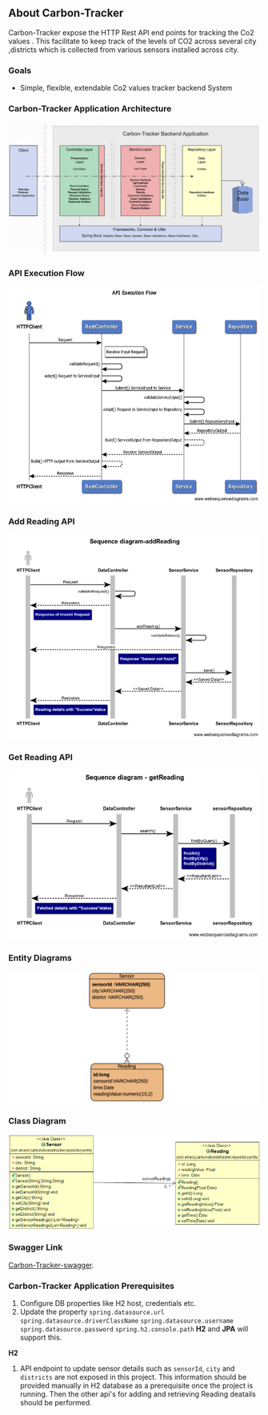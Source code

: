 ## About Carbon-Tracker
Carbon-Tracker expose the HTTP Rest API end points for tracking the Co2 values .
This facilitate to keep track of the levels of CO2 across several city ,districts which is collected from various sensors installed across city.

### Goals
* Simple, flexible, extendable Co2 values tracker backend System

<!-- ### Design Inspiration Architecture from Industry Standard

![Design Inspiration Architecture](./docs/images/CleanArchitecture.jpg)
![Design Inspiration Architecture](./docs/images/ddd.jpeg) -->

### Carbon-Tracker Application Architecture

![Application Architecture](./docs/images/Carbon-Tracker-Application-Architecture.png)

### API Execution Flow

![API Execution Flow](./docs/images/API-Execution-Flow.png)

### Add Reading API

![Add Reading API](./docs/images/Sequence-diagram-addReading.png)


### Get Reading API

![Get Reading API](./docs/images/Sequence-diagram-getReading.png)

### Entity Diagrams

![ER Diagram](./docs/images/ER-Diagram.png)

### Class Diagram
![ER Class-Diagram](./docs/images/Entity_ClassDiagram.png)


### Swagger Link 
[Carbon-Tracker-swagger](https://xxyyy/).

### Carbon-Tracker Application Prerequisites

1. Configure DB properties like H2 host, credentials etc.
2. Update the property `spring.datasource.url` `spring.datasource.driverClassName` `spring.datasource.username` `spring.datasource.password` `spring.h2.console.path`  **H2** and **JPA** will support this.

**H2**
1. API endpoint to update sensor details such as `sensorId`, `city` and `districts` are not exposed in this project. This information should be provided manually in H2 database as a prerequisite once the project is running. Then the other api's for adding and retrieving Reading deatails should be performed.

<!-- 6. XXXX [dbconfig](./docs/images/CleanArchitecture.jpg) 
7. YYYY [dbconfig](./docs/images/CleanArchitecture.jpg)    -->
